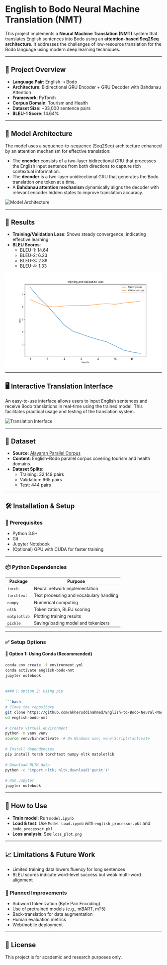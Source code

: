 # English to Bodo Neural Machine Translation (NMT)

This project implements a **Neural Machine Translation (NMT)** system that translates English sentences into Bodo using an **attention-based Seq2Seq architecture**. It addresses the challenges of low-resource translation for the Bodo language using modern deep learning techniques.

---

## 📌 Project Overview

- **Language Pair**: English ➝ Bodo  
- **Architecture**: Bidirectional GRU Encoder + GRU Decoder with Bahdanau Attention  
- **Framework**: PyTorch  
- **Corpus Domain**: Tourism and Health  
- **Dataset Size**: ~33,000 sentence pairs  
- **BLEU-1 Score**: 14.64%

---

## 🧠 Model Architecture

The model uses a sequence-to-sequence (Seq2Seq) architecture enhanced by an attention mechanism for effective translation:

- The **encoder** consists of a two-layer bidirectional GRU that processes the English input sentence from both directions to capture rich contextual information.
- The **decoder** is a two-layer unidirectional GRU that generates the Bodo translation one token at a time.
- A **Bahdanau attention mechanism** dynamically aligns the decoder with relevant encoder hidden states to improve translation accuracy.

![Model Architecture](image/model_architecture.png)

---

## 🧪 Results

- **Training/Validation Loss**: Shows steady convergence, indicating effective learning.
- **BLEU Scores**:
  - BLEU-1: 14.64
  - BLEU-2: 6.23
  - BLEU-3: 2.89
  - BLEU-4: 1.33

![Training and Validation Loss](loss_plot.png)

---

## 🖥️ Interactive Translation Interface

An easy-to-use interface allows users to input English sentences and receive Bodo translations in real-time using the trained model. This facilitates practical usage and testing of the translation system.

![Translation Interface](image/translation_interface.png)

---

## 📁 Dataset

- **Source**: [Alayaran Parallel Corpus](https://get.alayaran.com/parallel-data/)
- **Content**: English–Bodo parallel corpus covering tourism and health domains.
- **Dataset Splits**:
  - Training: 32,149 pairs
  - Validation: 665 pairs
  - Test: 444 pairs

---

## 🛠 Installation & Setup

### 🔧 Prerequisites

- Python 3.8+
- Git
- Jupyter Notebook
- (Optional) GPU with CUDA for faster training

---

### 📦 Python Dependencies

| Package       | Purpose                                |
|---------------|----------------------------------------|
| `torch`       | Neural network implementation           |
| `torchtext`   | Text processing and vocabulary handling |
| `numpy`       | Numerical computing                     |
| `nltk`        | Tokenization, BLEU scoring              |
| `matplotlib`  | Plotting training results               |
| `pickle`      | Saving/loading model and tokenizers     |

---

### ✅ Setup Options

#### 🧪 Option 1: Using Conda (Recommended)

```bash
conda env create -f environment.yml
conda activate english-bodo-nmt
jupyter notebook


#### 🧪 Option 2: Using pip

```bash
# Clone the repository
git clone https://github.com/akheruddinahmed/English-to-Bodo-Neural-Machine-Translatio.git
cd english-bodo-nmt

# Create virtual environment
python -m venv venv
source venv/bin/activate  # On Windows use: venv\Scripts\activate

# Install dependencies
pip install torch torchtext numpy nltk matplotlib

# Download NLTK data
python -c "import nltk; nltk.download('punkt')"

# Run Jupyter
jupyter notebook
```

---

## 🚀 How to Use

- **Train model**: Run `model.ipynb`
- **Load & test**: Use `Model Load.ipynb` with `english_processor.pkl` and `bodo_processor.pkl`
- **Loss analysis**: See `loss_plot.png`

---

## 📈 Limitations & Future Work

- Limited training data lowers fluency for long sentences
- BLEU scores indicate word-level success but weak multi-word alignment

### 🔮 Planned Improvements

- Subword tokenization (Byte Pair Encoding)
- Use of pretrained models (e.g., mBART, mT5)
- Back-translation for data augmentation
- Human evaluation metrics
- Web/mobile deployment

---


## 📄 License

This project is for academic and research purposes only.

